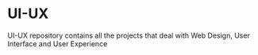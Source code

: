 # UI-UX
UI-UX repository contains all the projects that deal with Web Design, User Interface and User Experience
